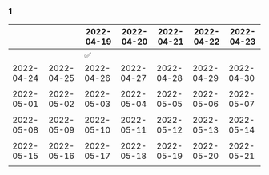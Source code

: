 ### 1 

|            |            | 2022-04-19 | 2022-04-20 | 2022-04-21 | 2022-04-22 | 2022-04-23 |
|------------|------------|------------|------------|------------|------------|------------|
|            |            |     ✅️     |            |            |            |            |
| 2022-04-24 | 2022-04-25 | 2022-04-26 | 2022-04-27 | 2022-04-28 | 2022-04-29 | 2022-04-30 |
|            |            |            |            |            |            |            |
| 2022-05-01 | 2022-05-02 | 2022-05-03 | 2022-05-04 | 2022-05-05 | 2022-05-06 | 2022-05-07 |
|            |            |            |            |            |            |            |
| 2022-05-08 | 2022-05-09 | 2022-05-10 | 2022-05-11 | 2022-05-12 | 2022-05-13 | 2022-05-14 |
|            |            |            |            |            |            |            |
| 2022-05-15 | 2022-05-16 | 2022-05-17 | 2022-05-18 | 2022-05-19 | 2022-05-20 | 2022-05-21 |
|            |            |            |            |            |            |            |
